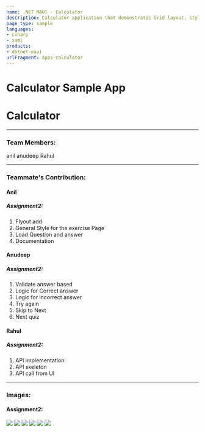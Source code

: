 ```yaml
---
name: .NET MAUI - Calculator
description: Calculator application that demonstrates Grid layout, styling, and event handling.
page_type: sample
languages:
- csharp
- xaml
products:
- dotnet-maui
urlFragment: apps-calculator
---
```


# Calculator Sample App



# Calculator
----
### Team Members: 
anil
anudeep
Rahul

----
### Teammate's Contribution:  

#### Anil
 
  
  ##### Assignment2:
  1. Flyout add
  2. General Style for the exercise Page
  3. Load Question and answer
  4. Documentation
  
#### Anudeep
 

  ##### Assignment2:
1. Validate answer based
2. Logic for Correct answer
3. Logic for incorrect answer
4. 	Try again
5. 	Skip to Next
6. Next quiz

#### Rahul

  ##### Assignment2:
  1. API implementation:
  2. API skeleton
  3. API call from UI


----
### Images:  
 
 

  #### Assignment2: 
![](images/a.png)
![](images/b.png)
![](images/c.png)
![](images/d.png)
![](images/e.png)
![](images/f.png)

